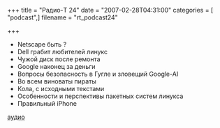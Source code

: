 +++
title = "Радио-T 24"
date = "2007-02-28T04:31:00"
categories = [ "podcast",]
filename = "rt_podcast24"

+++

- Netscape быть ?
- Dell грабит любителей линукс
- Чужой диск после ремонта
- Google наконец за деньги
- Вопросы безопасность в Гугле и зловещий Google-AI
- Во всем виноваты пираты
- Кола, с исходными текстами
- Особенности и перспективы пакетных систем линукса
- Правильный iPhone

[аудио](https://cdn.radio-t.com/rt_podcast24.mp3)
<audio src="https://cdn.radio-t.com/rt_podcast24.mp3" preload="none"></audio>